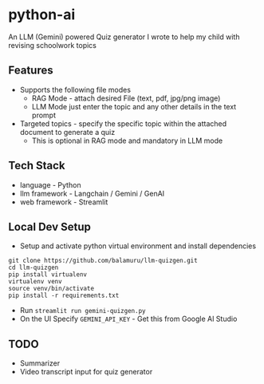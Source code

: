# python-ai

An LLM (Gemini) powered Quiz generator I wrote to help my child with revising schoolwork topics

## Features
* Supports the following file modes
  * RAG Mode - attach desired File (text, pdf, jpg/png image)
  * LLM Mode just enter the topic and any other details in the text prompt
* Targeted topics - specify the specific topic within the attached document to generate a quiz
  * This is optional in RAG mode and mandatory in LLM mode

## Tech Stack
* language - Python 
* llm framework - Langchain / Gemini / GenAI
* web framework - Streamlit

## Local Dev Setup
* Setup and activate python virtual environment and install dependencies
```
git clone https://github.com/balamuru/llm-quizgen.git
cd llm-quizgen
pip install virtualenv
virtualenv venv
source venv/bin/activate
pip install -r requirements.txt
```
* Run `streamlit run gemini-quizgen.py`
* On the UI Specify `GEMINI_API_KEY`  - Get this from Google AI Studio

## TODO
* Summarizer
* Video transcript input for quiz generator